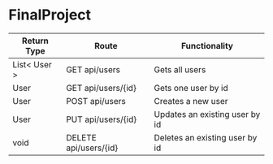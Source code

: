 # FinalProject


| Return Type | Route            | Functionality |
| ----------- | ---------------- |---------------|
| List< User > | GET api/users    |Gets all users |
| User   | GET api/users/{id}       |Gets one user by id|
| User   | POST api/users       |Creates a new user|
| User   | PUT api/users/{id}       |Updates an existing user by id|
| void   | DELETE api/users/{id}      |Deletes an existing user by id|
